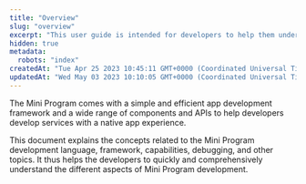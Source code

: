 ```yaml
---
title: "Overview"
slug: "overview"
excerpt: "This user guide is intended for developers to help them understand the different aspects of Mini Program development."
hidden: true
metadata: 
  robots: "index"
createdAt: "Tue Apr 25 2023 10:45:11 GMT+0000 (Coordinated Universal Time)"
updatedAt: "Wed May 03 2023 10:10:05 GMT+0000 (Coordinated Universal Time)"
---
```

The Mini Program comes with a simple and efficient app development framework and a wide range of components and APIs to help developers develop services with a native app experience.

This document explains the concepts related to the Mini Program development language, framework, capabilities, debugging, and other topics. It thus helps the developers to quickly and comprehensively understand the different aspects of Mini Program development.

